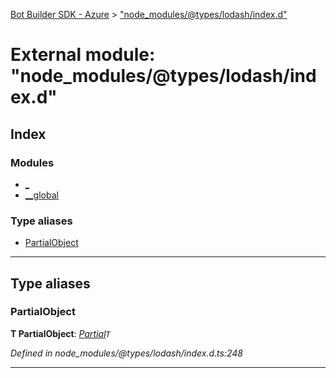 [Bot Builder SDK - Azure](../README.md) > ["node_modules/@types/lodash/index.d"](../modules/_node_modules__types_lodash_index_d_.md)



# External module: "node_modules/@types/lodash/index.d"

## Index

### Modules

* [_](_node_modules__types_lodash_index_d_._.md)
* [__global](_node_modules__types_lodash_index_d_.__global.md)


### Type aliases

* [PartialObject](_node_modules__types_lodash_index_d_.md#partialobject)



---
## Type aliases
<a id="partialobject"></a>

###  PartialObject

**Τ PartialObject**:  *[Partial](../interfaces/_node_modules__types_lodash_index_d_._.partial.md)`T`* 

*Defined in node_modules/@types/lodash/index.d.ts:248*





___


